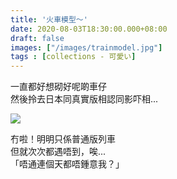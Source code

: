 ```yaml
---
title: '火車模型～'
date: 2020-08-03T18:30:00.000+08:00
draft: false
images: ["/images/trainmodel.jpg"]
tags : [collections - 可愛い]
---
```


一直都好想砌好呢啲車仔  
然後拎去日本同真實版相認同影吓相...

![](/images/trainmodel.jpg) 

冇啦！明明只係普通版列車  
但就次次都遇唔到，唉...  
「唔通連個天都唔鍾意我？」  
